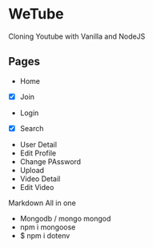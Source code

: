 # WeTube

Cloning Youtube with Vanilla and NodeJS

## Pages 

 -  Home
 - [x] Join
 -  Login
 - [x] Search
 -  User Detail
 -  Edit Profile
 -  Change PAssword
 -  Upload
 -  Video Detail
 -  Edit Video


  

 Markdown All in one
 

  - Mongodb  / mongo mongod
  - npm i mongoose
  - $ npm i dotenv